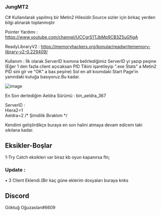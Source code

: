 ### JungMT2



C# Kullanılarak yapılmış bir Metin2 Hilesidir.Source sizler için birkaç yerden bilgi alınarak toplanmıştır

Pointer Yardımı : https://www.youtube.com/channel/UCCgrS1TJbMp9CB3Z5uGfjgA

ReadyLibraryV2 : https://memoryhackers.org/konular/readwritememory-library-v2-0.229409/


Kullanım : İlk olarak ServerID kısmına belirlediğimiz ServerID yi yazıp peşine (Eğer 1 den fazla client açıcaksan
PID Tikini işaretleyip ".exe Stats" a Metin2 PID sini gir ve "OK" a bas peşine) Sol en alt kısımdaki Start Page'in
yanındaki kutuğa basıyoruz.Bu kadar.


![image](https://user-images.githubusercontent.com/81483108/196544915-ebd7bc5b-52c3-4944-9022-408d6a15cc2b.png)


En Son derlediğim Aeldra Sürümü : bin_aeldra_367 

ServerID :                                                                            
Hiera2=1                                                                                                                
Aeldra=2 /* Şimdilik Bıraktım */

Kendimi geliştirdikçe buraya en son halini atmaya devam edicem taki sıkılana kadar.

## Eksikler-Boşlar

1-Try Catch eksikleri var biraz kb oyun kapanırsa fln;

### Update :

• 3 Client Eklendi.(Bir kaç güne eklerim dosyaları buraya knks

## Discord
Göktuğ Oğuzaslan#6609
